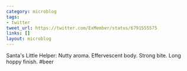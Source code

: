 ```yaml
---
category: microblog
tags:
- twitter
tweet_url: https://twitter.com/ExMember/status/6791555575
links: []
layout: microblog
---
```

Santa's Little Helper: Nutty aroma. Effervescent body. Strong bite. Long hoppy finish. #beer
